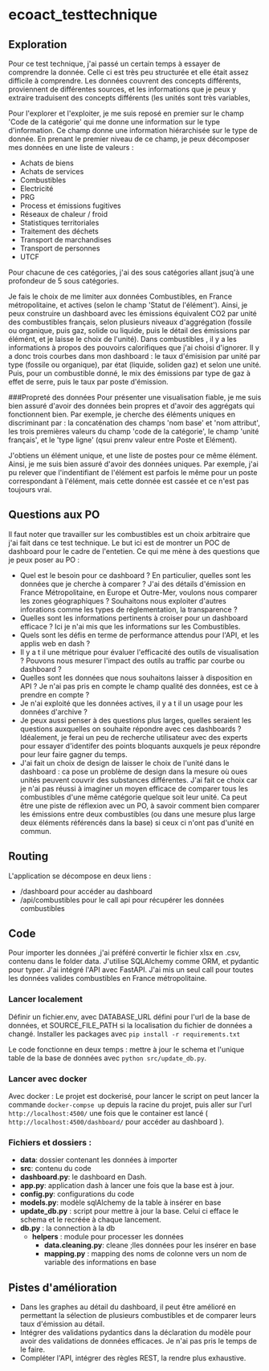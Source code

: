 # ecoact_testtechnique

## Exploration

Pour ce test technique, j'ai passé un certain temps à essayer de comprendre la donnée. Celle ci est très peu structurée et elle était assez difficile à comprendre. Les données couvrent des concepts différents, proviennent de différentes sources, et les informations que je peux y extraire traduisent des concepts différents (les unités sont très variables, 

Pour l'explorer et l'exploiter, je me suis reposé en premier sur le champ 'Code de la catégorie' qui me donne une information sur le type d'information. Ce champ donne une information hiérarchisée sur le type de donnée. En prenant le premier niveau de ce champ, je peux décomposer mes données en une liste de valeurs : 
- Achats de biens
- Achats de services
- Combustibles
- Electricité
- PRG
- Process et émissions fugitives
- Réseaux de chaleur / froid
- Statistiques territoriales
- Traitement des déchets
- Transport de marchandises
- Transport de personnes
- UTCF

Pour chacune de ces catégories, j'ai des sous catégories allant jsuq'à une profondeur de 5 sous catégories. 

Je fais le choix de me limiter aux données Combustibles, en France métropolitaine, et actives (selon le champ 'Statut de l'élément'). Ainsi, je peux construire un dashboard avec les émissions équivalent CO2 par unité des combustibles français, selon plusieurs niveaux d'aggrégation (fossile ou organique, puis gaz, solide ou liquide, puis le détail des émissions par élémént, et je laisse le choix de l'unité). 
Dans combustibles , il y a les informations à propos des pouvoirs calorifiques que j'ai choisi d'ignorer.
Il y a donc trois courbes dans mon dashboard : le taux d'émisision par unité par type (fossile ou organique), par état (liquide, soliden gaz) et selon une unité.
Puis, pour un combustible donné, le mix des émissions par type de gaz à effet de serre, puis le taux par poste d'émission.

###Propreté des données
Pour présenter une visualisation fiable, je me suis bien assuré d'avoir des données bein propres et d'avoir des aggrégats qui fonctionnent bien. 
Par exemple, je cherche des éléments uniques en discriminant par : la concaténation des champs 'nom base' et 'nom attribut', les trois premières valeurs du champ 'code de la catégorie', le champ 'unité français', et le 'type ligne' (qsui prenv valeur entre Poste et Elément).

J'obtiens un élément unique, et une liste de postes pour ce même élément. Ainsi, je me suis bien assuré d'avoir des données uniques. 
Par exemple, j'ai pu relever que l'indentifiant de l'élément est parfois le même pour un poste correspondant à l'élément, mais cette donnée est cassée et ce n'est pas toujours vrai. 

## Questions aux PO
Il faut noter que travailler sur les combustibles est un choix arbitraire que j'ai fait dans ce test technique. Le but ici est de montrer un POC de dashboard pour le cadre de l'entetien. Ce qui me mène à des questions que je peux poser au PO :
- Quel est le besoin pour ce dashboard ? En particulier, quelles sont les données que je cherche à comparer ? J'ai des détails d'émission en France Métropolitaine, en Europe et Outre-Mer, voulons nous comparer les zones géographiques ? Souhaitons nous exploiter d'autres inforations comme les types de réglementation, la transparence ? 
- Quelles sont les informations pertinents à croiser pour un dashboard efficace ? Ici je n'ai mis que les informations sur les Combustibles.
- Quels sont les défis en terme de performance attendus pour l'API, et les applis web en dash ? 
- Il y a t il une métrique pour évaluer l'efficacité des outils de visualisation ? Pouvons nous mesurer l'impact des outils au traffic par courbe ou dashboard ?
- Quelles sont les données que nous souhaitons laisser à disposition en API ? Je n'ai pas pris en compte le champ qualité des données, est ce à prendre en compte ?
- Je n'ai exploité que les données actives, il y a t il un usage pour les données d'archive ?
- Je peux aussi penser à des questions plus larges, quelles seraient les questions auxquelles on souhaite répondre avec ces dashboards ? Idéalement, je ferai un peu de recherche utilisateur avec des experts pour essayer d'identifer des points bloquants auxquels je peux répondre pour leur faire gagner du temps.
- J'ai fait un choix de design de laisser le choix de l'unité dans le dashboard : ca pose un problème de design dans la mesure où oues unités peuvent couvrir des substances différentes. J'ai fait ce choix car je n'ai pas réussi à imaginer un moyen efficace de comparer tous les combustibles d'une même catégorie quelque soit leur unité. Ca peut être une piste de réflexion avec un PO, à savoir comment bien comparer les émissions entre deux combustibles (ou dans une mesure plus large deux éléments référencés dans la base) si ceux ci n'ont pas d'unité en commun.

## Routing

L'application se décompose en deux liens : 
- /dashboard pour accéder au dashboard
- /api/combustibles pour le call api pour récupérer les données combustibles

## Code
Pour importer les données ,j'ai préféré convertir le fichier xlsx en .csv, contenu dans le folder data.
J'utilise SQLAlchemy comme ORM, et pydantic pour typer.
J'ai intégré l'API avec FastAPI. J'ai mis un seul call pour toutes les données valides combustibles en France métropolitaine. 

### Lancer localement
Définir un fichier.env, avec DATABASE_URL défini pour l'url de la base de données, et SOURCE_FILE_PATH si la localisation du fichier de données a changé.
Installer les packages avec ```pip install -r requirements.txt```

Le code fonctionne en deux temps : mettre à jour le schema et l'unique table de la base de données avec ```python src/update_db.py```.


### Lancer avec docker

Avec docker : Le projet est dockerisé, pour lancer le script on peut lancer la commande ```docker-compse up``` depuis la racine du projet, puis aller sur l'url ```http://localhost:4500/``` une fois que le container est lancé ( ```http://localhost:4500/dashboard/``` pour accéder au dashboard ).


### Fichiers et dossiers : 
- **data**: dossier contenant les données à importer
- **src**: contenu du code
- **dashboard.py**: le dashboard en Dash.
- **app.py**: application dash à lancer une fois que la base est à jour.
- **config.py**: configurations du code
- **models.py**: modèle sqlAlchemy de la table à insérer en base
- **update_db.py** : script pour mettre à jour la base. Celui ci efface le schema et le recréée à chaque lancement.
- **db.py** : la connection à la db
  - **helpers** : module pour processer les données
    - **data.cleaning.py**: cleane ;lles données pour les insérer en base
    - **mapping.py** : mapping des noms de colonne vers un nom de variable des informations en base

## Pistes d'amélioration
- Dans les graphes au détail du dashboard, il peut être amélioré en permettant la sélection de plusieurs combustibles et de comparer leurs taux d'émission au détail.
- Intégrer des validations pydantics dans la déclaration du modèle pour avoir des validations de données efficaces. Je n'ai pas pris le temps de le faire.
- Compléter l'API, intégrer des règles REST, la rendre plus exhaustive.
  

